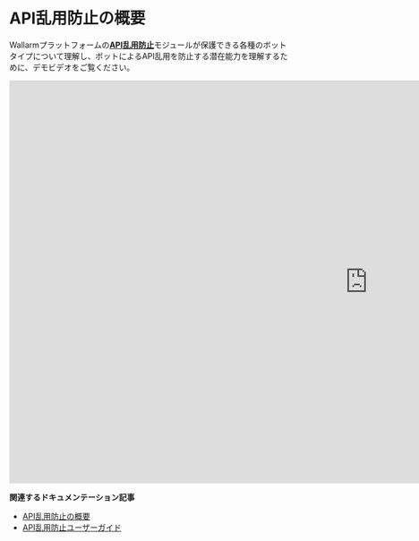 # API乱用防止の概要

Wallarmプラットフォームの[**API乱用防止**](../about-wallarm/api-abuse-prevention.ja.md)モジュールが保護できる各種のボットタイプについて理解し、ボットによるAPI乱用を防止する潜在能力を理解するために、デモビデオをご覧ください。

<div class="video-wrapper">
  <iframe width="1280" height="720" src="https://www.youtube.com/embed/6nOmRhGmWeA" frameborder="0" allow="accelerometer; autoplay; encrypted-media; gyroscope; picture-in-picture" allowfullscreen></iframe>
</div>

**関連するドキュメンテーション記事**

* [API乱用防止の概要](../about-wallarm/api-abuse-prevention.ja.md)
* [API乱用防止ユーザーガイド](../user-guides/api-abuse-prevention.ja.md)